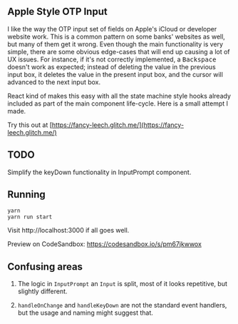 Apple Style OTP Input
---------------------


I like the way the OTP input set of fields on Apple's iCloud or
developer website work. This is a common pattern on some banks' websites
as well, but many of them get it wrong. Even though the main
functionality is very simple, there are some obvious edge-cases that
will end up causing a lot of UX issues. For instance, if it's not
correctly implemented, a <kbd>Backspace</kbd> doesn't work as expected;
instead of deleting the value in the previous input box, it deletes the
value in the present input box, and the cursor will advanced to the next
input box.


React kind of makes this easy with all the state machine style hooks
already included as part of the main component life-cycle. Here is a
small attempt I made.


Try this out at [https://fancy-leech.glitch.me/](https://fancy-leech.glitch.me/)

TODO
----

Simplify the keyDown functionality in InputPrompt component.


Running
-------

    yarn
    yarn run start


Visit http://localhost:3000 if all goes well.


Preview on CodeSandbox: https://codesandbox.io/s/pm67jkwwox


Confusing areas
---------------

1. The logic in `InputPrompt` an `Input` is split, most of it looks
   repetitive, but slightly different.

2. `handleOnChange` and `handleKeyDown` are not the standard event
   handlers, but the usage and naming might suggest that.
